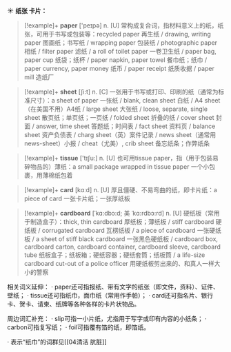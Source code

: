 ☀ <span class="category">**纸张 卡片：**</span>
>[!example]+ <span class="vocabulary">**paper**</span> ['peɪpə] 
> <span class="definition">n. [U] 常构成复合词，指材料意义上的纸，纸张，可用于书写或包装等：</span>recycled paper 再生纸 / drawing, writing paper 图画纸；书写纸 / wrapping paper 包装纸 / photographic paper 相纸 / filter paper 滤纸 / a roll of toilet paper 一卷卫生纸 / paper bag, paper cup 纸袋；纸杯 / paper napkin, paper towel 餐巾纸；纸巾 / paper currency, paper money 纸币 / paper receipt 纸质收据 / paper mill 造纸厂

>[!example]+ <span class="vocabulary">**sheet**</span> [ʃi:t] 
> <span class="definition">n. [C] 一张用于书写或打印、印刷的纸（通常为标准尺寸）：</span>a sheet of paper 一张纸 / blank, clean sheet 白纸 / A4 sheet（在美国不用）A4纸 / large sheet 大张纸 / loose, separate, single sheet 散页纸；单页纸；一页纸 / folded sheet 折叠的纸 / cover sheet 封面 / answer, time sheet 答题纸；时间表 / fact sheet 资料页 / balance sheet 资产负债表 / charg sheet（英）案件记录 / news sheet（通常用news-sheet）小报 / cheat（尤美）, crib sheet 备忘纸条；作弊纸条

>[!example]+ <span class="vocabulary">**tissue**</span> ['tɪʃu:] 
> <span class="definition">n. [U] 也可用tissue paper，指（用于包装易碎物品的）薄纸：</span>a small package wrapped in tissue paper 一个小包裹，用薄棉纸包着

>[!example]+ <span class="vocabulary">**card**</span> [kɑːd] 
> <span class="definition">n. [U] 厚且僵硬、不易弯曲的纸，即卡片纸：</span>a piece of card 一张卡片纸；一张厚纸板 
           
>[!example]+ <span class="vocabulary">**cardboard**</span> [ˈkɑ:dbɔ:d; 美 ˈkɑ:rdbɔ:rd]
> <span class="definition">n. [U] 硬纸板（常用于制造盒子）：</span>thick, thin cardboard 厚纸板；薄纸板 / stiff cardboard 硬纸板 / corrugated cardboard 瓦楞纸板 / a piece of cardboard 一张硬纸板 / a sheet of stiff black cardboard 一张黑色硬纸板 / cardboard box, cardboard carton, cardboard container, cardboard sleeve, cardboard tube 纸板盒子；纸板箱；硬纸容器；硬纸套筒；纸板筒 / a life-size cardboard cut-out of a police officer 用硬纸板剪出来的、和真人一样大小的警察

相关词义延伸：
· paper还可指报纸、带有文字的纸张（即文件，资料）、证件、壁纸；
· tissue还可指纸巾，面巾纸（常用作手帕）；
· card还可指名片、银行卡、贺卡、请柬、纸牌等各种各样的卡片状物品。

周边词汇补充：
· slip可指一小片纸，尤指用于写字或印有内容的小纸条；
· carbon可指复写纸；
· foil可指覆有箔的纸，即箔纸。

· 表示“纸巾”的词群见[[04清洁 肮脏]]